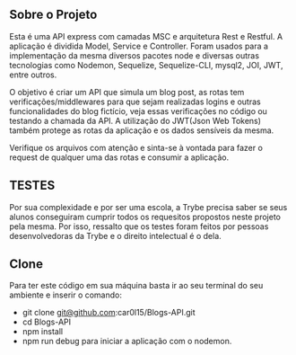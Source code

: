 ## Sobre o Projeto

Esta é uma API express com camadas MSC e arquitetura Rest e Restful.
A aplicação é dividida Model, Service e Controller. 
Foram usados para a implementação da mesma diversos pacotes node
e  diversas outras tecnologias como Nodemon, Sequelize, Sequelize-CLI, 
mysql2, JOI, JWT, entre outros.

O objetivo é criar um API que simula um blog post, as rotas tem
verificações/middlewares para que sejam realizadas logins e outras 
funcionalidades do blog fictício, veja essas verificações no código ou 
testando a chamada da API.
A utilização do JWT(Json Web Tokens) também protege as rotas da aplicação e 
os dados sensíveis da mesma. 

Verifique os arquivos com atenção e sinta-se à vontada para fazer o
request de qualquer uma das rotas e consumir a aplicação.

## TESTES 

Por sua complexidade e por ser uma escola, a Trybe precisa saber se seus alunos conseguiram cumprir todos os requesitos 
propostos neste projeto pela mesma. Por isso, ressalto que os testes foram feitos por pessoas desenvolvedoras da Trybe
e o direito intelectual é o dela.

## Clone

Para ter este código em sua máquina basta ir ao seu terminal do seu ambiente e inserir o comando:

- git clone git@github.com:car0l15/Blogs-API.git
- cd Blogs-API
- npm install 
- npm run debug para iniciar a aplicação com o nodemon.
